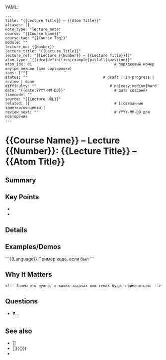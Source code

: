 
YAML:
```
---
title: "{{Lecture Title}} — {{Atom Title}}"     
aliases: []
note_type: "lecture_note"                       
course: "{{Course Name}}"                       
course_tag: "{{Course Tag}}"                    
module: ""                         
lecture_no: {{Number}}                          
lecture_title: "{{Lecture Title}}"              
lecture_ref: "[[Lecture {{Number}} — {{Lecture Title}}]]"  
atom_type: "{{idea|definition|example|pitfall|question}}"   
atom_idx: 01                                     # порядковый номер внутри лекции (для сортировки)
tags: [""]             
status: ""                                  # draft | in-progress | review | done
difficulty: ""                                 # na|easy|medium|hard
date: "{{date:YYYY-MM-DD}}"                      # дата создания
timecode: ""                                     
source: "{{Lecture URL}}"                            
related: []                                      # [[связанные заметки/концепты]]
review_next: ""                                  # YYYY-MM-DD для повторения
---
```



# {{Course Name}} – Lecture {{Number}}: {{Lecture Title}} – {{Atom Title}}

## Summary
<!-- 1–2 предложения, суть этой мысли/тезиса. -->

## Key Points
- <!-- **Основные идеи и тезисы**  списком. -->
- <!-- ... -->

## Details
<!-- Развёрнутое объяснение: шаги, логика, нюансы. -->

## Examples/Demos
<!-- Примеры, приведенные на лекции (коды, скриншоты, разборы). -->

\`\`\`{{Language}}
 Пример кода, если был
\`\`\`

## **Why It Matters**

```
<!-- Зачем это нужно, в каких задачах или темах будет применяться. -->
```

## Questions

<!-- Вопросы, появившиеся после этой заметки , непонятные моменты для прояснения. -->
- ❓...
  

## See also

<!-- Ссылки на похожие заметки и связанные с заметкой "concepts", ссылки дополняющую эту тему из интернета  -->
- \[\]
- \[\]({{}})
- 